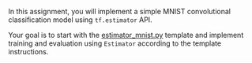 In this assignment, you will implement a simple MNIST convolutional classification
model using `tf.estimator` API.

Your goal is to start with the
[estimator_mnist.py](https://github.com/ufal/npfl114/tree/master/labs/13/estimator_mnist.py)
template and implement training and evaluation using `Estimator` according
to the template instructions.
